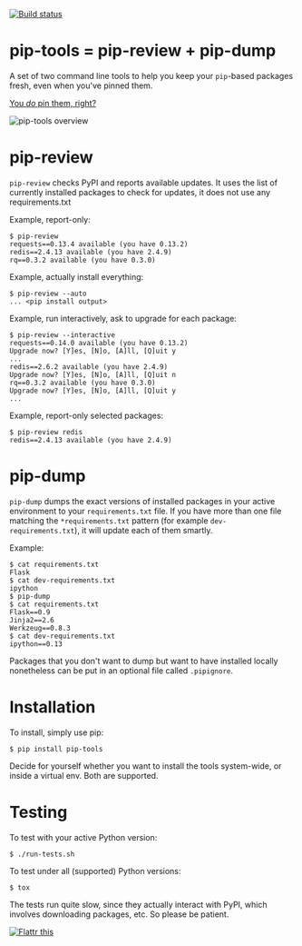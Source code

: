 [![Build status](https://secure.travis-ci.org/nvie/pip-tools.png?branch=master)](https://secure.travis-ci.org/nvie/pip-tools)

pip-tools = pip-review + pip-dump
=================================

A set of two command line tools to help you keep your `pip`-based packages
fresh, even when you've pinned them.

[You _do_ pin them, right?][0]

![pip-tools overview](https://github.com/downloads/nvie/pip-tools/pip-tools.png)


pip-review
==========

`pip-review` checks PyPI and reports available updates.  It uses the list of
currently installed packages to check for updates, it does not use any
requirements.txt

Example, report-only:

```console
$ pip-review
requests==0.13.4 available (you have 0.13.2)
redis==2.4.13 available (you have 2.4.9)
rq==0.3.2 available (you have 0.3.0)
```

Example, actually install everything:

```console
$ pip-review --auto
... <pip install output>
```

Example, run interactively, ask to upgrade for each package:

```console
$ pip-review --interactive
requests==0.14.0 available (you have 0.13.2)
Upgrade now? [Y]es, [N]o, [A]ll, [Q]uit y
...
redis==2.6.2 available (you have 2.4.9)
Upgrade now? [Y]es, [N]o, [A]ll, [Q]uit n
rq==0.3.2 available (you have 0.3.0)
Upgrade now? [Y]es, [N]o, [A]ll, [Q]uit y
...
```

Example, report-only selected packages:

```console
$ pip-review redis
redis==2.4.13 available (you have 2.4.9)
```


pip-dump
========

`pip-dump` dumps the exact versions of installed packages in your active
environment to your `requirements.txt` file.  If you have more than one file
matching the `*requirements.txt` pattern (for example `dev-requirements.txt`),
it will update each of them smartly.

Example:

```console
$ cat requirements.txt
Flask
$ cat dev-requirements.txt
ipython
$ pip-dump
$ cat requirements.txt
Flask==0.9
Jinja2==2.6
Werkzeug==0.8.3
$ cat dev-requirements.txt
ipython==0.13
```

Packages that you don't want to dump but want to have installed
locally nonetheless can be put in an optional file called `.pipignore`.


Installation
============

To install, simply use pip:

```console
$ pip install pip-tools
```

Decide for yourself whether you want to install the tools system-wide, or
inside a virtual env.  Both are supported.


Testing
=======

To test with your active Python version:

```console
$ ./run-tests.sh
```

To test under all (supported) Python versions:

```console
$ tox
```

The tests run quite slow, since they actually interact with PyPI, which
involves downloading packages, etc.  So please be patient.


[![Flattr this][2]][1]

[0]: http://nvie.com/posts/pin-your-packages/
[1]: https://flattr.com/thing/882478/Pin-Your-Packages
[2]: http://api.flattr.com/button/button-static-50x60.png
[3]: https://bitheap.org/cram/
